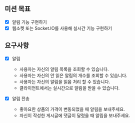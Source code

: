 ## 미션 목표
- [x] 알림 기능 구현하기
- [x] 웹소켓 또는 Socket.IO를 사용해 실시간 기능 구현하기

## 요구사항

- [x] 알림
  - 사용자는 자신의 알림 목록을 조회할 수 있습니다.
  - 사용자는 자신의 안 읽은 알림의 개수를 조회할 수 있습니다.
  - 사용자는 자신의 알림을 읽음 처리 할 수 있습니다.
  - 클라이언트에서는 실시간으로 알림을 받을 수 있습니다.

- [x] 알림 전송
  - 좋아요한 상품의 가격이 변동되었을 때 알림을 보내주세요.
  - 자신이 작성한 게시글에 댓글이 달렸을 때 알림을 보내주세요.